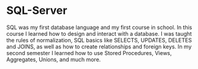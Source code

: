 # SQL-Server
SQL was my first database language and my first course in school.  In this course I learned how to design and interact with a database.
I was taught the rules of normalization, SQL basics like SELECTS, UPDATES, DELETES and JOINS, as well as how to create relationships and foreign keys.  In my second semester I learned how to use Stored Procedures, Views, Aggregates, Unions, and much more.
